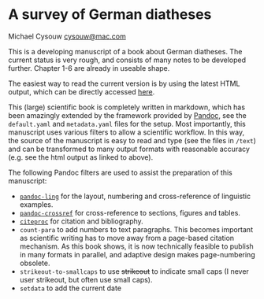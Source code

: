 # A survey of German diatheses

Michael Cysouw <cysouw@mac.com>

This is a developing manuscript of a book about German diatheses. The current status is very rough, and consists of many notes to be developed further. Chapter 1-6 are already in useable shape.

The easiest way to read the current version is by using the latest HTML output, which can be directly accessed [here](https://rawgit.com/cysouw/diathesis/master/cysouwDiathesisManuscript.html).

This (large) scientific book is completely written in markdown, which has been amazingly extended by the framework provided by [Pandoc](https://pandoc.org/index.html), see the `default.yaml` and `metadata.yaml` files for the setup. Most importantly, this manuscript uses various filters to allow a scientific workflow.  In this way, the source of the manuscript is easy to read and type (see the files in `/text`) and can be transformed to many output formats with reasonable accuracy (e.g. see the html output as linked to above). 

The following Pandoc filters are used to assist the preparation of this manuscript:
- [`pandoc-ling`](https://github.com/cysouw/pandoc-ling) for the layout, numbering and cross-reference of linguistic examples.
- [`pandoc-crossref`](https://github.com/lierdakil/pandoc-crossref) for cross-reference to sections, figures and tables.
- [`citeproc`](https://github.com/jgm/citeproc) for citation and bibliography.
- `count-para` to add numbers to text paragraphs. This becomes important as scientific writing has to move away from a page-based citation mechanism. As this book shows, it is now technically feasible to publish in many formats in parallel, and adaptive design makes page-numbering obsolete.
- `strikeout-to-smallcaps` to use ~~strikeout~~ to indicate small caps (I never user strikeout, but often use small caps).
-  `setdata` to add the current date
  

